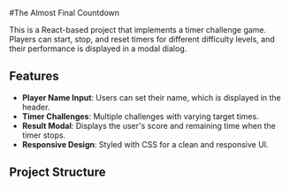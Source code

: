 #The Almost Final Countdown

This is a React-based project that implements a timer challenge game. Players can start, stop, and reset timers for different difficulty levels, and their performance is displayed in a modal dialog.

## Features

- **Player Name Input**: Users can set their name, which is displayed in the header.
- **Timer Challenges**: Multiple challenges with varying target times.
- **Result Modal**: Displays the user's score and remaining time when the timer stops.
- **Responsive Design**: Styled with CSS for a clean and responsive UI.

## Project Structure
